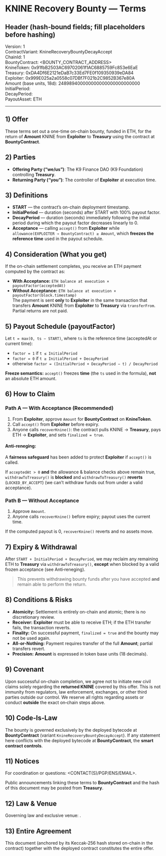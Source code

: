 # KNINE Recovery Bounty — Terms

## Header (hash-bound fields; fill placeholders before hashing)
Version: 1  
ContractVariant: KnineRecoveryBountyDecayAccept  
ChainId: 1  
BountyContract: <BOUNTY_CONTRACT_ADDRESS>  
KnineToken: 0x91fbB2503AC69702061f1AC6885759Fc853e6EaE  
Treasury: 0xDA4Df6E2121eDaB7c33Ed7FE0f109350939eDA84  
Exploiter: 0x999E025a2a0558c07DBf7F021b2C9852B367e80A  
Amount (base units, 18d): 248989400000000000000000000000  
InitialPeriod: <FILL>  
DecayPeriod: <FILL>  
PayoutAsset: ETH

---

## 1) Offer
These terms set out a one-time on-chain bounty, funded in ETH, for the return of **Amount** KNINE from **Exploiter** to **Treasury** using the contract at **BountyContract**.

## 2) Parties
- **Offering Party (“we/us”)**: The K9 Finance DAO (K9 Foundation) controlling **Treasury**.  
- **Returning Party (“you”)**: The controller of **Exploiter** at execution time.

## 3) Definitions
- **START** — the contract’s on-chain deployment timestamp.  
- **InitialPeriod** — duration (seconds) after START with 100% payout factor.  
- **DecayPeriod** — duration (seconds) immediately following the initial period during which the payout factor decreases linearly to 0.  
- **Acceptance** — calling `accept()` from **Exploiter** while `allowance(EXPLOITER → BountyContract) ≥ Amount`, which **freezes the reference time** used in the payout schedule.

## 4) Consideration (What you get)
If the on-chain settlement completes, you receive an ETH payment computed by the contract as:
- **With Acceptance:** `ETH balance at execution × payoutFactor(acceptedAt)`  
- **Without Acceptance:** `ETH balance at execution × payoutFactor(block.timestamp)`  
The payment is sent **only** to **Exploiter** in the same transaction that transfers **Amount** KNINE from **Exploiter** to **Treasury** via `transferFrom`. Partial returns are not paid.

## 5) Payout Schedule (payoutFactor)
Let `t = max(0, ts − START)`, where `ts` is the reference time (acceptedAt or current time):
- `factor = 1` if `t ≤ InitialPeriod`  
- `factor = 0` if `t ≥ InitialPeriod + DecayPeriod`  
- otherwise `factor = (InitialPeriod + DecayPeriod − t) / DecayPeriod`

**Freeze semantics:** `accept()` freezes **time** (the `ts` used in the formula), **not** an absolute ETH amount.

## 6) How to Claim
### **Path A — With Acceptance (Recommended)**  
1) From **Exploiter**, approve `Amount` for **BountyContract** on **KnineToken**.  
2) Call `accept()` from **Exploiter** before expiry.  
3) Anyone calls `recoverKnine()`: the contract pulls KNINE → **Treasury**, pays ETH → **Exploiter**, and sets `finalized = true`.

#### **Anti‑reneging:**  
A **fairness safeguard** has been added to protect **Exploiter** if `accept()` is called.

If `acceptedAt > 0` **and** the allowance & balance checks above remain true, `withdrawToTreasury()` is **blocked** and  `withdrawToTreasury()` **reverts** (`LOCKED_BY_ACCEPT`) (we can’t withdraw funds out from under a valid acceptance).

### **Path B — Without Acceptance**  
1) Approve `Amount`.  
2) Anyone calls `recoverKnine()` before expiry; payout uses the current time.

If the computed payout is 0, `recoverKnine()` reverts and no assets move.

## 7) Expiry & Withdrawal
After `START + InitialPeriod + DecayPeriod`,  we may reclaim any remaining ETH to **Treasury** via `withdrawToTreasury()`, **except** when blocked by a valid frozen acceptance (see Anti‑reneging).

> This prevents withdrawing bounty funds after you have accepted **and** remain able to perform the return.  

## 8) Conditions & Risks
- **Atomicity:** Settlement is entirely on-chain and atomic; there is no discretionary review.  
- **Receiver:** **Exploiter** must be able to receive ETH; if the ETH transfer fails, the transaction reverts.  
- **Finality:** On successful payment, `finalized = true` and the bounty may not be used again.  
- **All-or-Nothing:** Payment requires transfer of the full **Amount**; partial transfers revert.  
- **Precision:** **Amount** is expressed in token base units (18 decimals).

## 9) Covenant
Upon successful on-chain completion, we agree not to initiate new civil claims solely regarding the **returned KNINE** covered by this offer. This is not immunity from regulators, law enforcement, exchanges, or other third parties outside our control. We reserve all rights regarding assets or conduct **outside** the exact on‑chain steps above.

## 10) Code‑Is‑Law
The bounty is governed exclusively by the deployed bytecode at **BountyContract** (variant `KnineRecoveryBountyDecayAccept`). If any statement here conflicts with the deployed bytecode at **BountyContract**, the **smart contract controls**.

## 11) Notices
For coordination or questions: <CONTACT(S)/PGP/ENS/EMAIL>. 


Public announcements linking these terms to **BountyContract** and the hash of this document may be posted from **Treasury**.

## 12) Law & Venue
Governing law and exclusive venue: <FILL>.

## 13) Entire Agreement
This document (anchored by its Keccak-256 hash stored on-chain in the contract) together with the deployed contract constitutes the entire offer.

